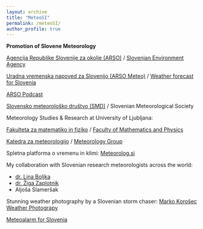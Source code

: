 ```yaml
---
layout: archive
title: "MeteoSI"
permalink: /meteoSI/
author_profile: true
---
```


**Promotion of Slovene Meteorology**

[Agencija Republike Slovenije za okolje (ARSO)](https://www.arso.gov.si/) / [Slovenian Environment Agency](https://www.arso.gov.si/en/)

[Uradna vremenska napoved za Slovenijo (ARSO Meteo)](http://meteo.arso.gov.si/met/sl/) / [Weather forecast for Slovenia](http://meteo.arso.gov.si/met/en/)

[ARSO Podcast](http://www.meteo.si/uploads/probase/www/fproduct/media/sl/podcast/podcast-index.html)

[Slovensko meteorološko društvo (SMD)](http://www.smd.v-izdelavi.si/) / Slovenian Meteorological Society

Meteorology Studies & Research at University of Ljubljana:

[Fakulteta za matematiko in fiziko](https://www.fmf.uni-lj.si/si/) / [Faculty of Mathematics and Physics](https://www.fmf.uni-lj.si/en/)

[Katedra za meteorologijo](https://meteo.fmf.uni-lj.si/) / [Meteorology Group](https://meteo.fmf.uni-lj.si/en/node)

Spletna platforma o vremenu in klimi:
[Meteorolog.si](http://meteorolog.si/)

My collaboration with Slovenian research meteorologists across the world:
* [dr. Lina Boljka](https://lina-boljka.github.io/)
* [dr. Žiga Zaplotnik](https://zaplotnik.github.io/)
* Aljoša Slameršak<br/>

Stunning weather photography by a Slovenian storm chaser: [Marko Korošec Weather Photograpy](http://www.markokorosec.net/)

[Meteoalarm for Slovenia](https://www.meteoalarm.eu/sl_SI/0/0/SI-Slovenija.html)
